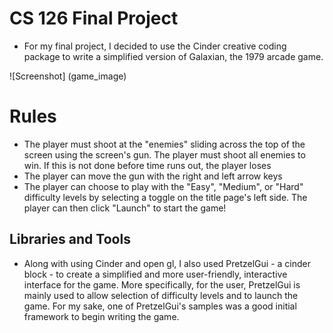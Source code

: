 # CS 126 Final Project
* For my final project, I decided to use the Cinder creative coding package to write a simplified version of 
Galaxian, the 1979 arcade game.

![Screenshot] (game_image)

# Rules
* The player must shoot at the "enemies" sliding across the top of the screen using the screen's gun. The player must
shoot all enemies to win. If this is not done before time runs out, the player loses
* The player can move the gun with the right and left arrow keys
* The player can choose to play with the "Easy", "Medium", or "Hard" difficulty levels by selecting a toggle on the 
title page's left side. The player can then click "Launch" to start the game!

## Libraries and Tools
* Along with using Cinder and open gl, I also used PretzelGui - a cinder block - to create a simplified and more 
user-friendly, interactive interface for the game. More specifically, for the user, PretzelGui is mainly used to allow
selection of difficulty levels and to launch the game. For my sake, one of PretzelGui's samples was a good initial 
framework to begin writing the game.
